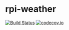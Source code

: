 # rpi-weather  
[![Build Status](https://travis-ci.org/HalleyInteractive/rpi-weather.svg?branch=master)](https://travis-ci.org/HalleyInteractive/rpi-weather)
[![codecov.io](https://codecov.io/github/HalleyInteractive/rpi-weather/coverage.svg?branch=master)](https://codecov.io/github/HalleyInteractive/rpi-weather?branch=master)
